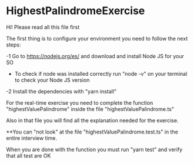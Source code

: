 # HighestPalindromeExercise

Hi! Please read all this file first

The first thing is to configure your environment you need to follow the next steps:

-1 Go to https://nodejs.org/es/ and download and install Node JS for your SO
* To check if node was installed correctly run "node -v" on your terminal to check your Node JS version

-2 Install the dependencies with "yarn install"

For the real-time exercise you need to complete the function "highestValuePalindrome" inside the file "highestValuePalindrome.ts"

Also in that file you will find all the explanation needed for the exercise.

**You can "not look" at the file "highestValuePalindrome.test.ts" in the entire interview time.

When you are done with the function you must run "yarn test" and verify that all test are OK


